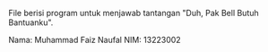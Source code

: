 File berisi program untuk menjawab tantangan "Duh, Pak Bell Butuh Bantuanku".

Nama: Muhammad Faiz Naufal
NIM: 13223002
